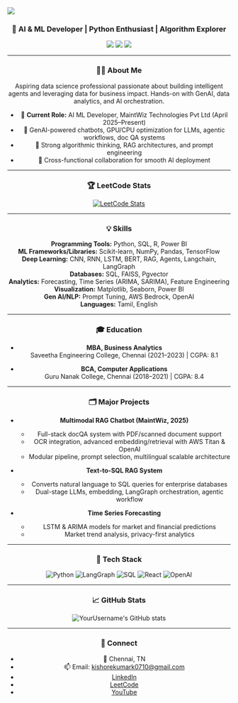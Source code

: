 <img src="https://capsule-render.vercel.app/api?type=waving&color=gradient&height=200§ion=header&text=Kishore+Kumar+K&fontSize=80&animation=fadeIn" />

<div align="center">

<h3 align="center">🚀 AI & ML Developer | Python Enthusiast | Algorithm Explorer</h3>
<p align="center">
  <img src="https://komarev.com/ghpvcounter/?username=YourUsername">
  <img src="https://img.shields.io/github/followers/YourUsername?style=social">
  <img src="https://img.shields.io/badge/LeetCode-Active-brightgreen?logo=leetcode&logoColor=white">
</p>

---

### 🧑‍💻 About Me

Aspiring data science professional passionate about building intelligent agents and leveraging data for business impact. Hands-on with GenAI, data analytics, and AI orchestration. 

- 💼 **Current Role:** AI ML Developer, MaintWiz Technologies Pvt Ltd (April 2025–Present)
- 🤖 GenAI-powered chatbots, GPU/CPU optimization for LLMs, agentic workflows, doc QA systems
- 🧩 Strong algorithmic thinking, RAG architectures, and prompt engineering
- 🏢 Cross-functional collaboration for smooth AI deployment

---

### 🏆 LeetCode Stats

[![LeetCode Stats](https://leetcard.jacoblin.cool/YourLeetCodeUsername)](https://leetcode.com/YourLeetCodeUsername)

---

### 💡 Skills

**Programming Tools:** Python, SQL, R, Power BI  
**ML Frameworks/Libraries:** Scikit-learn, NumPy, Pandas, TensorFlow  
**Deep Learning:** CNN, RNN, LSTM, BERT, RAG, Agents, Langchain, LangGraph  
**Databases:** SQL, FAISS, Pgvector  
**Analytics:** Forecasting, Time Series (ARIMA, SARIMA), Feature Engineering  
**Visualization:** Matplotlib, Seaborn, Power BI  
**Gen AI/NLP:** Prompt Tuning, AWS Bedrock, OpenAI  
**Languages:** Tamil, English

---

### 🎓 Education

- **MBA, Business Analytics**  
  Saveetha Engineering College, Chennai (2021–2023) | CGPA: 8.1

- **BCA, Computer Applications**  
  Guru Nanak College, Chennai (2018–2021) | CGPA: 8.4

---

### 🗂️ Major Projects

- **Multimodal RAG Chatbot (MaintWiz, 2025)**
  - Full-stack docQA system with PDF/scanned document support
  - OCR integration, advanced embedding/retrieval with AWS Titan & OpenAI
  - Modular pipeline, prompt selection, multilingual scalable architecture

- **Text-to-SQL RAG System**
  - Converts natural language to SQL queries for enterprise databases
  - Dual-stage LLMs, embedding, LangGraph orchestration, agentic workflow

- **Time Series Forecasting**
  - LSTM & ARIMA models for market and financial predictions
  - Market trend analysis, privacy-first analytics

---

### 🌟 Tech Stack

![Python](https://img.shields.io/badge/Python-3776AB?style=for-the-badge&logo=python&logoColor=white)
![LangGraph](https://img.shields.io/badge/LangGraph-blue?style=for-the-badge)
![SQL](https://img.shields.io/badge/SQL-4479A1?style=for-the-badge&logo=postgresql&logoColor=white)
![React](https://img.shields.io/badge/React-20232A?style=for-the-badge&logo=react&logoColor=61DAFB)
![OpenAI](https://img.shields.io/badge/OpenAI-181717?style=for-the-badge&logo=openai)

---

### 📈 GitHub Stats

![YourUsername's GitHub stats](https://github-readme-stats.vercel.app/api?username=YourUsername&show_icons=true&hide_title=true&hide_rank=false)

---

### 🔗 Connect

- 📍 Chennai, TN
- 📫 Email: kishorekumark0710@gmail.com
- [LinkedIn](https://linkedin.com/in/YourLinkedIn)
- [LeetCode](https://leetcode.com/YourLeetCodeUsername)
- [YouTube](https://youtube.com/@YourChannel)

</div>
